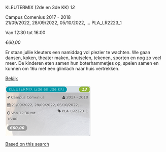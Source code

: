 KLEUTERMIX (2de en 3de KK) *13*

Campus Comenius 2017 - 2018  
21/09/2022, 28/09/2022, 05/10/2022, ... PLA\_LR2223\_1  

Van 12:30 tot 16:00

*€60,00*

  

Er staan jullie kleuters een namiddag vol plezier te wachten. We gaan dansen, koken, theater maken, knutselen, tekenen, sporten en nog zo veel meer. De kinderen eten samen hun boterhammetjes op, spelen samen en kunnen om 16u met een glimlach naar huis vertrekken.

[Bekijk](https://tickets.vgc.be/activity/subscribe/PLA_LR2223_1)

![](75786.png)

[Based on this search](https://tickets.vgc.be/activity/index?&vrijeplaatsen=1&Age%5B%5D=3%2C5&entity=286)